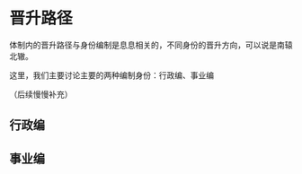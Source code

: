 # 晋升路径
体制内的晋升路径与身份编制是息息相关的，不同身份的晋升方向，可以说是南辕北辙。

这里，我们主要讨论主要的两种编制身份：行政编、事业编

（后续慢慢补充）

## 行政编


## 事业编